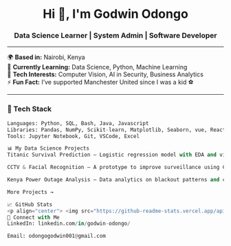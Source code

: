 <h1 align="center">Hi 👋, I'm Godwin Odongo</h1>
<h3 align="center">Data Science Learner | System Admin | Software Developer</h3>

---

🌍 **Based in:** Nairobi, Kenya  
🎯 **Currently Learning:** Data Science, Python, Machine Learning  
📌 **Tech Interests:** Computer Vision, AI in Security, Business Analytics  
⚡ **Fun Fact:** I’ve supported Manchester United since I was a kid ⚽

---

### 🧰 Tech Stack
```python
Languages: Python, SQL, Bash, Java, Javascript
Libraries: Pandas, NumPy, Scikit-learn, Matplotlib, Seaborn, vue, Reactjs
Tools: Jupyter Notebook, Git, VSCode, Excel

📊 My Data Science Projects
Titanic Survival Prediction — Logistic regression model with EDA and visual insights.

CCTV & Facial Recognition — A prototype to improve surveillance using CV and AI.

Kenya Power Outage Analysis — Data analytics on blackout patterns and causes.

More Projects →

📈 GitHub Stats
<p align="center"> <img src="https://github-readme-stats.vercel.app/api?username=yourusername&show_icons=true&theme=radical" width="47%" /> <img src="https://github-readme-streak-stats.herokuapp.com/?user=yourusername&theme=radical" width="47%" /> </p>
🤝 Connect with Me
LinkedIn: linkedin.com/in/godwin-odongo/

Email: odongogodwin001@gmail.com
